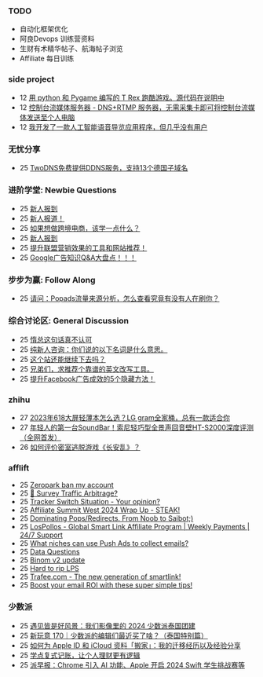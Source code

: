 ### TODO
-  自动化框架优化
-  阿良Devops 训练营资料
-  生财有术精华帖子、航海帖子浏览
-  Affiliate 每日训练

### side project
<!-- sideproject:START -->
-  12 [用 python 和 Pygame 编写的 T Rex 跑酷游戏。源代码在说明中](https://www.youtube.com/watch?v=pZySIXSelCA)
-  12 [控制台流媒体服务器 - DNS+RTMP 服务器，无需采集卡即可将控制台流媒体发送至个人电脑](https://github.com/Aioros/console-streaming-server)
-  12 [我开发了一款人工智能语音导览应用程序，但几乎没有用户](https://www.reddit.com/r/SideProject/comments/18gpp0e/ive_built_an_ai_audio_tour_app_but_have_almost_no/)<!-- sideproject:END -->


### 无忧分享
<!-- ruyo:START -->
-  25 [TwoDNS免费提供DDNS服务，支持13个德国子域名](https://51.ruyo.net/18595.html)<!-- ruyo:END -->

### 进阶学堂: Newbie Questions
<!-- advertcn1:START -->
-  25 [新人报到](https://www.advertcn.com/thread-113823-1-1.html)
-  25 [新人报道！](https://www.advertcn.com/thread-113821-1-1.html)
-  25 [如果想做跨境电商，该学一点什么？](https://www.advertcn.com/thread-113820-1-1.html)
-  25 [新人报到](https://www.advertcn.com/thread-113816-1-1.html)
-  25 [提升联盟营销效果的工具和网站推荐！](https://www.advertcn.com/thread-113812-1-1.html)
-  25 [Google广告知识Q&amp;A大盘点！！！](https://www.advertcn.com/thread-113810-1-1.html)<!-- advertcn1:END -->

### 步步为赢: Follow Along
<!-- advertcn2:START -->
-  25 [请问：Popads流量来源分析，怎么查看究竟有没有人在刷你？](https://www.advertcn.com/thread-113807-1-1.html)<!-- advertcn2:END -->

### 综合讨论区: General Discussion
<!-- advertcn3:START -->
-  25 [惰总这句话真不认可](https://www.advertcn.com/thread-113822-1-1.html)
-  25 [纯新人咨询：你们说的以下名词是什么意思。](https://www.advertcn.com/thread-113819-1-1.html)
-  25 [这个站还能继续下去吗？](https://www.advertcn.com/thread-113818-1-1.html)
-  25 [兄弟们，求推荐个靠谱的英文改写工具。](https://www.advertcn.com/thread-113809-1-1.html)
-  25 [提升Facebook广告成效的5个隐藏方法！](https://www.advertcn.com/thread-113808-1-1.html)<!-- advertcn3:END -->


### zhihu
<!-- zhihu:START -->
-  27 [2023年618大屏轻薄本怎么选？LG gram全家桶，总有一款适合你](http://zhuanlan.zhihu.com/p/632641888?utm_campaign=rss&utm_medium=rss&utm_source=rss&utm_content=title)
-  27 [年轻人的第一台SoundBar！索尼轻巧型全景声回音壁HT-S2000深度评测（全网首发）](http://zhuanlan.zhihu.com/p/630990296?utm_campaign=rss&utm_medium=rss&utm_source=rss&utm_content=title)
-  26 [如何评价密室逃脱游戏《长安乱》？](http://www.zhihu.com/question/563950552/answer/3045961312?utm_campaign=rss&utm_medium=rss&utm_source=rss&utm_content=title)<!-- zhihu:END -->

### afflift
<!-- afflift:START -->
-  25 [Zeropark ban my account](https://afflift.com/f/threads/zeropark-ban-my-account.12514/)
-  25 [🚦 Survey Traffic Arbitrage?](https://afflift.com/f/threads/%F0%9F%9A%A6-survey-traffic-arbitrage.12508/)
-  25 [Tracker Switch Situation - Your opinion?](https://afflift.com/f/threads/tracker-switch-situation-your-opinion.12531/)
-  25 [Affiliate Summit West 2024 Wrap Up - STEAK!](https://afflift.com/f/threads/affiliate-summit-west-2024-wrap-up-steak.12521/)
-  25 [Dominating Pops/Redirects. From Noob to Saibot;&rpar;](https://afflift.com/f/threads/dominating-pops-redirects-from-noob-to-saibot.12496/)
-  25 [LosPollos - Global Smart Link Affiliate Program | Weekly Payments | 24/7 Support](https://afflift.com/f/threads/lospollos-global-smart-link-affiliate-program-weekly-payments-24-7-support.1702/)
-  25 [What niches can use Push Ads to collect emails?](https://afflift.com/f/threads/what-niches-can-use-push-ads-to-collect-emails.12523/)
-  25 [Data Questions](https://afflift.com/f/threads/data-questions.12529/)
-  25 [Binom v2 update](https://afflift.com/f/threads/binom-v2-update.11909/)
-  25 [Hard to rip LPS](https://afflift.com/f/threads/hard-to-rip-lps.12509/)
-  25 [Trafee.com - The new generation of smartlink!](https://afflift.com/f/threads/trafee-com-the-new-generation-of-smartlink.6265/)
-  25 [Boost your email ROI with these super simple tips!](https://afflift.com/f/threads/boost-your-email-roi-with-these-super-simple-tips.12495/)<!-- afflift:END -->

### 少数派
<!-- sspai:START -->
-  25 [遇见皆是好风景：我们影像里的 2024 少数派泰国团建](https://sspai.com/post/86088)
-  25 [新玩意 170｜少数派的编辑们最近买了啥？（泰国特别篇）](https://sspai.com/post/86083)
-  25 [如何为 Apple ID 和 iCloud 资料「搬家」：我的迁移经历以及经验分享](https://sspai.com/post/85912)
-  25 [学点复式记账，让个人理财更有逻辑](https://sspai.com/post/85033)
-  25 [派早报：Chrome 引入 AI 功能、Apple 开启 2024 Swift 学生挑战赛等](https://sspai.com/post/86068)<!-- sspai:END -->
